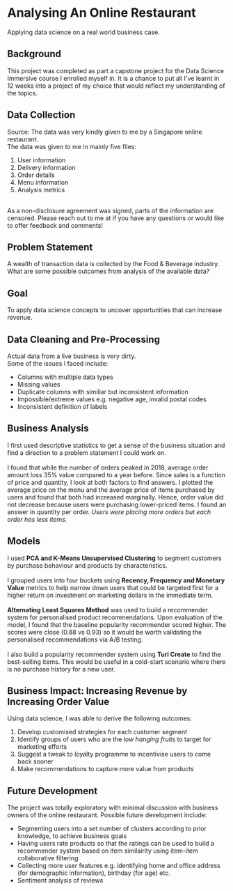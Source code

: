 # Analysing An Online Restaurant
Applying data science on a real world business case.

## Background
This project was completed as part a capstone project for the Data Science Immersive course I enrolled myself in. It is a chance to put all I've learnt in 12 weeks into a project of my choice that would reflect my understanding of the topics.

## Data Collection
Source: The data was very kindly given to me by a Singapore online restaurant. 
<br>
The data was given to me in mainly five files:
1. User information
2. Delivery information
3. Order details
4. Menu information
5. Analysis metrics
<br>
As a non-disclosure agreement was signed, parts of the information are censored. Please reach out to me at <els.pse+gh@gmail.com> if you have any questions or would like to offer feedback and comments!

## Problem Statement
A wealth of transaction data is collected by the Food & Beverage industry. What are some possible outcomes from analysis of the available data?

## Goal
To apply data science concepts to uncover opportunities that can increase revenue. 

## Data Cleaning and Pre-Processing
Actual data from a live business is very dirty. 
<br>
Some of the issues I faced include:
* Columns with multiple data types
* Missing values
* Duplicate columns with similiar but inconsistent information 
* Impossible/extreme values e.g. negative age, invalid postal codes
* Inconsistent definition of labels

## Business Analysis
I first used descriptive statistics to get a sense of the business situation and find a direction to a problem statement I could work on.
<br>
<br>
I found that while the number of orders peaked in 2018, average order amount loss 35% value compared to a year before. Since sales is a function of price and quantity, I look at both factors to find answers. I plotted the average price on the menu and the average price of items purchased by users and found that both had increased marginally. Hence, order value did not decrease because users were purchasing lower-priced items. I found an answer in quantity per order. <em> Users were placing more orders but each order has less items. </em>

## Models
I used <strong>PCA and K-Means Unsupervised Clustering</strong> to segment customers by purchase behaviour and products by characteristics. 
<br>
<br> 
I grouped users into four buckets using <strong>Recency, Frequency and Monetary Value</strong> metrics to help narrow down users that could be targeted first for a higher return on investment on marketing dollars in the immediate term.
<br>
<br> 
<strong>Alternating Least Squares Method</strong> was used to build a recommender system for personalised product recommendations. Upon evaluation of the model, I found that the baseline popularity recommender scored higher. The scores were close (0.88 vs 0.93) so it would be worth validating the personalised recommendations via A/B testing. 
<br>
<br>
I also build a popularity recommender system using <strong>Turi Create</strong> to find the best-selling items. This would be useful in a cold-start scenario where there is no purchase history for a new user. 

## Business Impact: Increasing Revenue by Increasing Order Value
Using data science, I was able to derive the following outcomes:

1. Develop customised strategies for each customer segment
2. Identify groups of users who are the <em>low hanging fruits</em> to target for marketing efforts
3. Suggest a tweak to loyalty programme to incentivise users to come back sooner
4. Make recommendations to capture more value from products

## Future Development
The project was totally exploratory with minimal discussion with business owners of the online restaurant. Possible future development include:
* Segmenting users into a set number of clusters according to prior knowledge, to achieve business goals 
* Having users rate products so that the ratings can be used to build a recommender system based on item similairity using item-item collaborative filtering
* Collecting more user features e.g. identifying home and office address (for demographic information), birthday (for age) etc.
* Sentiment analysis of reviews


